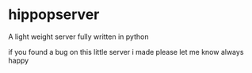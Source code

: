 # hippopserver
A light weight server fully written in python

if you found a bug on this little server i made please let me know always happy

